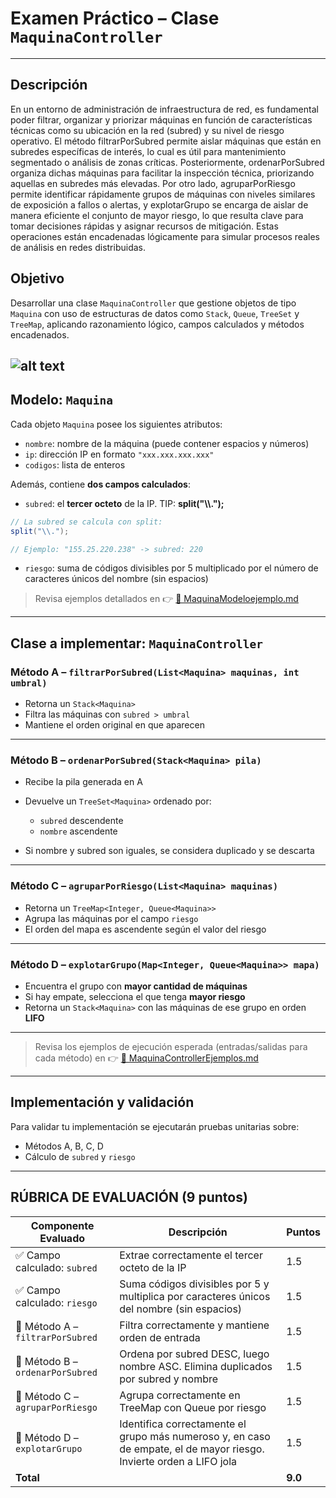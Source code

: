 
#  Examen Práctico – Clase `MaquinaController`

---

##  Descripción
En un entorno de administración de infraestructura de red, es fundamental poder filtrar, organizar y priorizar máquinas en función de características técnicas como su ubicación en la red (subred) y su nivel de riesgo operativo. El método filtrarPorSubred permite aislar máquinas que están en subredes específicas de interés, lo cual es útil para mantenimiento segmentado o análisis de zonas críticas. Posteriormente, ordenarPorSubred organiza dichas máquinas para facilitar la inspección técnica, priorizando aquellas en subredes más elevadas. Por otro lado, agruparPorRiesgo permite identificar rápidamente grupos de máquinas con niveles similares de exposición a fallos o alertas, y explotarGrupo se encarga de aislar de manera eficiente el conjunto de mayor riesgo, lo que resulta clave para tomar decisiones rápidas y asignar recursos de mitigación. Estas operaciones están encadenadas lógicamente para simular procesos reales de análisis en redes distribuidas.

##  Objetivo

Desarrollar una clase `MaquinaController` que gestione objetos de tipo `Maquina` con uso de estructuras de datos como `Stack`, `Queue`, `TreeSet` y `TreeMap`, aplicando razonamiento lógico, campos calculados y métodos encadenados.

![alt text](diagramaUML.png)
---

##  Modelo: `Maquina`

Cada objeto `Maquina` posee los siguientes atributos:

* `nombre`: nombre de la máquina (puede contener espacios y números)
* `ip`: dirección IP en formato `"xxx.xxx.xxx.xxx"`
* `codigos`: lista de enteros

Además, contiene **dos campos calculados**:

* `subred`: el **tercer octeto** de la IP. TIP: **split("\\\\.");**
```java
// La subred se calcula con split:
split("\\.");

// Ejemplo: "155.25.220.238" -> subred: 220
```


* `riesgo`: suma de códigos divisibles por 5 multiplicado por el número de caracteres únicos del nombre (sin espacios)

> Revisa ejemplos detallados en 👉 [📄 MaquinaModeloejemplo.md](MaquinaModeloejemplo.md)

---

##  Clase a implementar: `MaquinaController`

### Método A – `filtrarPorSubred(List<Maquina> maquinas, int umbral)`

* Retorna un `Stack<Maquina>`
* Filtra las máquinas con `subred > umbral`
* Mantiene el orden original en que aparecen

---

### Método B – `ordenarPorSubred(Stack<Maquina> pila)`

* Recibe la pila generada en A
* Devuelve un `TreeSet<Maquina>` ordenado por:

  * `subred` descendente
  * `nombre` ascendente
* Si nombre y subred son iguales, se considera duplicado y se descarta

---

### Método C – `agruparPorRiesgo(List<Maquina> maquinas)`

* Retorna un `TreeMap<Integer, Queue<Maquina>>`
* Agrupa las máquinas por el campo `riesgo`
* El orden del mapa es ascendente según el valor del riesgo

---

### Método D – `explotarGrupo(Map<Integer, Queue<Maquina>> mapa)`

* Encuentra el grupo con **mayor cantidad de máquinas**
* Si hay empate, selecciona el que tenga **mayor riesgo**
* Retorna un `Stack<Maquina>` con las máquinas de ese grupo en orden **LIFO**

---

> Revisa los ejemplos de ejecución esperada (entradas/salidas para cada método) en 👉 [📄 MaquinaControllerEjemplos.md](MaquinaControllerEjemplos.md)

---

##  Implementación y validación

Para validar tu implementación se ejecutarán pruebas unitarias sobre:

* Métodos A, B, C, D
* Cálculo de `subred` y `riesgo`

---

##  RÚBRICA DE EVALUACIÓN (9 puntos)

| **Componente Evaluado**          | **Descripción**                                                                                                | **Puntos** |
| -------------------------------- | -------------------------------------------------------------------------------------------------------------- | ---------- |
| ✅ Campo calculado: `subred`      | Extrae correctamente el tercer octeto de la IP                                                                 |  1.5        |
| ✅ Campo calculado: `riesgo`      | Suma códigos divisibles por 5 y multiplica por caracteres únicos del nombre (sin espacios)                     |  1.5        |
| 🔷 Método A – `filtrarPorSubred` | Filtra correctamente y mantiene orden de entrada                                                               | 1.5        |
| 🔷 Método B – `ordenarPorSubred` | Ordena por subred DESC, luego nombre ASC. Elimina duplicados por subred y nombre                               |  1.5        |
| 🔷 Método C – `agruparPorRiesgo` | Agrupa correctamente en TreeMap con Queue por riesgo                                                           | 1.5        |
| 🔷 Método D – `explotarGrupo`    | Identifica correctamente el grupo más numeroso y, en caso de empate, el de mayor riesgo. Invierte orden a LIFO jola|  1.5       |
| **Total**                        |                                                                                                                | **9.0**    |